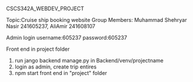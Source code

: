 CSCS342A_WEBDEV_PROJECT

Topic:Cruise ship booking website
Group Members: Muhammad Shehryar Nasir 241605237, AliAmir 241608107

Admin login
username:605237
password:605237

Front end in project folder
1. run jango backend manage.py in Backend/venv/projectname
2. login as admin, create trip entires
3. npm start front end in "project" folder
   

